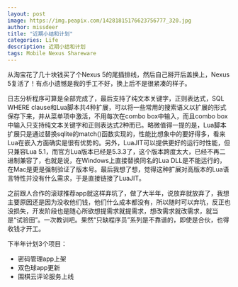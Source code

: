 ```yaml
---
layout: post
image: https://img.peapix.com/14281815176623756777_320.jpg
author: missdeer
title: "近期小结和计划"
categories: Life
description: 近期小结和计划
tags: Mobile Nexus Shareware
---
```

从淘宝花了几十块钱买了个Nexus 5的尾插排线，然后自己掰开后盖换上，Nexus 5复活了！有点小遗憾是我的手工不好，换上后不是很紧凑的样子。

日志分析程序可算是全部完成了，最后支持了纯文本关键字，正则表达式，SQL WHERE clause和Lua脚本共4种扩展，可以将一些常用的搜索语义以扩展的形式保存下来，并从菜单项中激活，不用每次在combo box中输入，而且combo box中输入只支持纯文本关键字和正则表达式2种而已。略微值得一提的是，Lua脚本扩展只是通过替换sqlite的match()函数实现的，性能比想象中的要好得多，看来Lua在嵌入方面确实是很有优势的。另外，LuaJIT可以提供更好的运行时性能，但只兼容Lua 5.1，而官方Lua版本已经是5.3.3了，这个版本跨度太大，已经不再二进制兼容了，也就是说，在Windows上直接替换同名的Lua DLL是不能运行的，在Mac是更是强制验证了版本号。最后我想了想，觉得这种扩展对高版本的Lua语言特性并没有什么需求，于是直接链接了LuaJIT。

之前跟人合作的滚球推荐app就这样弃坑了，做了大半年，说放弃就放弃了，我想主要原因还是因为没收他们钱，他们什么成本都没有，所以随时可以弃坑，反正也没损失，开发阶段也是随心所欲想提需求就提需求，想改需求就改需求，就当是“试验田”。一次教训吧。果然“只缺程序员”系列是不靠谱的，即使是合伙，也得收钱才开工。

下半年计划3个项目：

* 密码管理app上架
* 双色球app更新
* 围棋云评论服务上线
